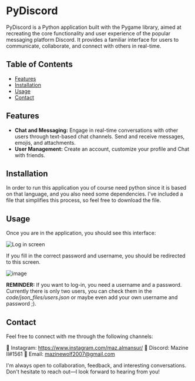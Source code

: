 # PyDiscord

PyDiscord is a Python application built with the Pygame library, aimed at recreating the core functionality and user experience of the popular messaging platform Discord. It provides a familiar interface for users to communicate, collaborate, and connect with others in real-time.

## Table of Contents

- [Features](#features)
- [Installation](#installation)
- [Usage](#usage)
- [Contact](#contact)

## Features

- **Chat and Messaging:** Engage in real-time conversations with other users through text-based chat channels. Send and receive messages, emojis, and attachments.
- **User Management:** Create an account, customize your profile and Chat with friends.


## Installation

In order to run this application you of course need python since it is based on that language, and you also need some dependencies. I've included a file that simplifies this process, so feel free to download the file.

## Usage

Once you are in the application, you should see this interface:

![Log in screen](https://github.com/mazineZ/Discord-remake/assets/103586564/eb90cc42-4e94-4087-bf78-b19f17db84ec)

If you fill in the correct password and username, you should be redirected to this screen.

![image](https://github.com/mazineZ/Discord-remake/assets/103586564/fcea220d-9655-4670-ab86-0a4cec1d105d)

**REMINDER:** If you want to log-in, you need a username and a password. Currently there is only two users, you can check them in the *code/json_files/users.json* or maybe even add your own username and password ;).

## Contact

Feel free to connect with me through the following channels:

🌟 Instagram: https://www.instagram.com/maz.almansur/
🔔 Discord: Mazine II#1561
📧 Email: mazinewolf2007@gmail.com

I'm always open to collaboration, feedback, and interesting conversations. Don't hesitate to reach out—I look forward to hearing from you!
